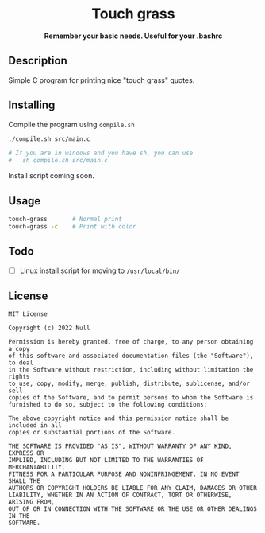 <div align="center">
    <h1>Touch grass</h1>
    <b>Remember your basic needs. Useful for your .bashrc</b>
</div>

## Description
Simple C program for printing nice "touch grass" quotes.

## Installing
Compile the program using `compile.sh`
```bash
./compile.sh src/main.c

# If you are in windows and you have sh, you can use
#   sh compile.sh src/main.c
```
Install script coming soon.

## Usage
```bash
touch-grass       # Normal print
touch-grass -c    # Print with color
```

## Todo
- [ ] Linux install script for moving to `/usr/local/bin/`

## License
```
MIT License

Copyright (c) 2022 Null

Permission is hereby granted, free of charge, to any person obtaining a copy
of this software and associated documentation files (the "Software"), to deal
in the Software without restriction, including without limitation the rights
to use, copy, modify, merge, publish, distribute, sublicense, and/or sell
copies of the Software, and to permit persons to whom the Software is
furnished to do so, subject to the following conditions:

The above copyright notice and this permission notice shall be included in all
copies or substantial portions of the Software.

THE SOFTWARE IS PROVIDED "AS IS", WITHOUT WARRANTY OF ANY KIND, EXPRESS OR
IMPLIED, INCLUDING BUT NOT LIMITED TO THE WARRANTIES OF MERCHANTABILITY,
FITNESS FOR A PARTICULAR PURPOSE AND NONINFRINGEMENT. IN NO EVENT SHALL THE
AUTHORS OR COPYRIGHT HOLDERS BE LIABLE FOR ANY CLAIM, DAMAGES OR OTHER
LIABILITY, WHETHER IN AN ACTION OF CONTRACT, TORT OR OTHERWISE, ARISING FROM,
OUT OF OR IN CONNECTION WITH THE SOFTWARE OR THE USE OR OTHER DEALINGS IN THE
SOFTWARE.
```
